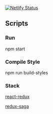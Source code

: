 [![Netlify Status](https://api.netlify.com/api/v1/badges/74bf3d0a-4e30-4853-ac9a-1ce84876dcc0/deploy-status)](https://app.netlify.com/sites/unifeso/deploys)
## Scripts
### Run
npm start

### Compile Style
npm run build-styles


### Stack
[react-redux](https://redux.js.org/basics/usage-with-react)

[redux-saga](https://redux-saga.js.org/)
